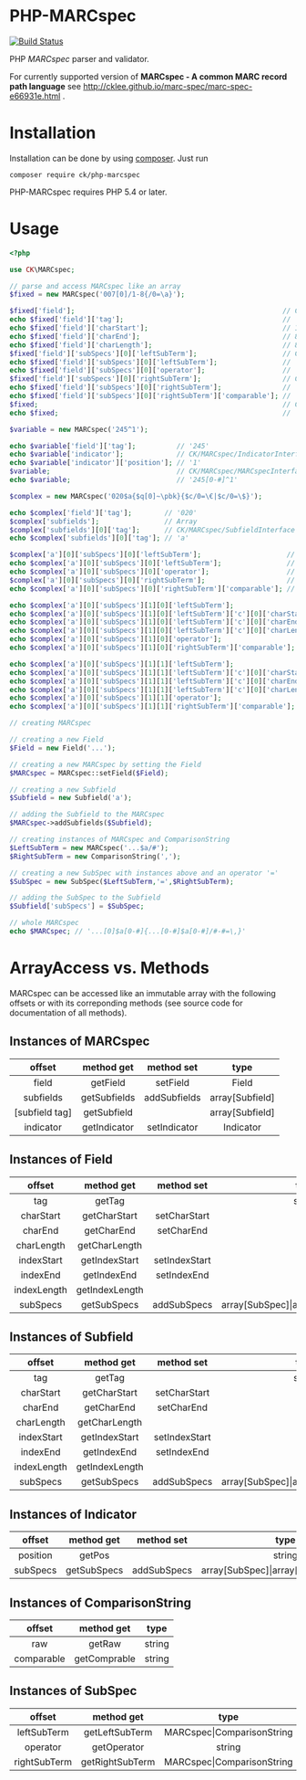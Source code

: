 # PHP-MARCspec

[![Build Status](https://travis-ci.org/MARCspec/php-marc-spec.svg?branch=master)](https://travis-ci.org/MARCspec/php-marc-spec)

PHP *MARCspec* parser and validator.

For currently supported version of **MARCspec - A common MARC record path language** see http://cklee.github.io/marc-spec/marc-spec-e66931e.html .

# Installation

Installation can be done by using [composer](https://getcomposer.org/doc/00-intro.md). Just run 

```
composer require ck/php-marcspec
```

PHP-MARCspec requires PHP 5.4 or later.

# Usage

```php
<?php

use CK\MARCspec;

// parse and access MARCspec like an array
$fixed = new MARCspec('007[0]/1-8{/0=\a}');

$fixed['field'];                                                   // CK/MARCspec/FieldInterface
echo $fixed['field']['tag'];                                       // '007'
echo $fixed['field']['charStart'];                                 // 1
echo $fixed['field']['charEnd'];                                   // 8
echo $fixed['field']['charLength'];                                // 8
$fixed['field']['subSpecs'][0]['leftSubTerm'];                     // CK/MARCspec/MARCspecInterface
echo $fixed['field']['subSpecs'][0]['leftSubTerm'];                // '007[0]/0'
echo $fixed['field']['subSpecs'][0]['operator'];                   // '='
$fixed['field']['subSpecs'][0]['rightSubTerm'];                    // CK/MARCspec/ComparisonStringInterface
echo $fixed['field']['subSpecs'][0]['rightSubTerm'];               // '\a'
echo $fixed['field']['subSpecs'][0]['rightSubTerm']['comparable']; // 'a'
$fixed;                                                            // CK/MARCspec/MARCspecInterface
echo $fixed;                                                       // '007[0]/1-8{007[0]/0=\a}'

$variable = new MARCspec('245^1');

echo $variable['field']['tag'];          // '245'
echo $variable['indicator'];             // CK/MARCspec/IndicatorInterface
echo $variable['indicator']['position']; // '1'
$variable;                               // CK/MARCspec/MARCspecInterface
echo $variable;                          // '245[0-#]^1'

$complex = new MARCspec('020$a{$q[0]~\pbk}{$c/0=\€|$c/0=\$}');

echo $complex['field']['tag'];        // '020'
$complex['subfields'];                // Array
$complex['subfields'][0]['tag'];      // CK/MARCspec/SubfieldInterface
echo $complex['subfields'][0]['tag']; // 'a'

$complex['a'][0]['subSpecs'][0]['leftSubTerm'];                     // CK/MARCspec/MARCspecInterface
echo $complex['a'][0]['subSpecs'][0]['leftSubTerm'];                // '020[0-#]$q[0]'
echo $complex['a'][0]['subSpecs'][0]['operator'];                   // '~'
$complex['a'][0]['subSpecs'][0]['rightSubTerm'];                    // CK/MARCspec/ComparisonStringInterface
echo $complex['a'][0]['subSpecs'][0]['rightSubTerm']['comparable']; // 'pbk'

echo $complex['a'][0]['subSpecs'][1][0]['leftSubTerm'];                       // '020[0-#]$c[0-#]/0'
echo $complex['a'][0]['subSpecs'][1][0]['leftSubTerm']['c'][0]['charStart'];  // 0
echo $complex['a'][0]['subSpecs'][1][0]['leftSubTerm']['c'][0]['charEnd'];    // 0
echo $complex['a'][0]['subSpecs'][1][0]['leftSubTerm']['c'][0]['charLength']; // 1
echo $complex['a'][0]['subSpecs'][1][0]['operator'];                          // '='
echo $complex['a'][0]['subSpecs'][1][0]['rightSubTerm']['comparable'];        // '€'

echo $complex['a'][0]['subSpecs'][1][1]['leftSubTerm'];                       // '020[0-#]$c[0-#]/0'
echo $complex['a'][0]['subSpecs'][1][1]['leftSubTerm']['c'][0]['charStart'];  // 0
echo $complex['a'][0]['subSpecs'][1][1]['leftSubTerm']['c'][0]['charEnd'];    // 0
echo $complex['a'][0]['subSpecs'][1][1]['leftSubTerm']['c'][0]['charLength']; // 1
echo $complex['a'][0]['subSpecs'][1][1]['operator'];                          // '='
echo $complex['a'][0]['subSpecs'][1][1]['rightSubTerm']['comparable'];        // '$'

// creating MARCspec

// creating a new Field
$Field = new Field('...');

// creating a new MARCspec by setting the Field
$MARCspec = MARCspec::setField($Field);

// creating a new Subfield
$Subfield = new Subfield('a');

// adding the Subfield to the MARCspec
$MARCspec->addSubfields($Subfield);

// creating instances of MARCspec and ComparisonString
$LeftSubTerm = new MARCspec('...$a/#');
$RightSubTerm = new ComparisonString(',');

// creating a new SubSpec with instances above and an operator '='
$SubSpec = new SubSpec($LeftSubTerm,'=',$RightSubTerm);

// adding the SubSpec to the Subfield
$Subfield['subSpecs'] = $SubSpec;

// whole MARCspec
echo $MARCspec; // '...[0]$a[0-#]{...[0-#]$a[0-#]/#-#=\,}' 
```

# ArrayAccess vs. Methods

MARCspec can be accessed like an immutable array with the following offsets or with its correponding methods (see source code for documentation of all methods).

## Instances of MARCspec

|     offset      |  method get  |  method set  |       type       |
| :-------------: | :----------: | :----------: | :--------------: |
|      field      |   getField   |   setField   |      Field       |
|    subfields    | getSubfields | addSubfields | array\[Subfield] |
| \[subfield tag] | getSubfield  |              | array\[Subfield] |
|    indicator    | getIndicator | setIndicator |    Indicator     |

## Instances of Field

|   offset    |   method get   |  method set   |                     type                     |
| :---------: | :------------: | :-----------: | :------------------------------------------: |
|     tag     |     getTag     |               |                    string                    |
|  charStart  |  getCharStart  | setCharStart  |                     int                      |
|   charEnd   |   getCharEnd   |  setCharEnd   |                     int                      |
| charLength  | getCharLength  |               |                     int                      |
| indexStart  | getIndexStart  | setIndexStart |                     int                      |
|  indexEnd   |  getIndexEnd   |  setIndexEnd  |                     int                      |
| indexLength | getIndexLength |               |                     int                      |
|  subSpecs   |  getSubSpecs   |  addSubSpecs  | array\[SubSpec]&#124;array\[array\[SubSpec]] |

## Instances of Subfield

|   offset    |   method get   |  method set   |                     type                     |
| :---------: | :------------: | :-----------: | :------------------------------------------: |
|     tag     |     getTag     |               |                    string                    |
|  charStart  |  getCharStart  | setCharStart  |                     int                      |
|   charEnd   |   getCharEnd   |  setCharEnd   |                     int                      |
| charLength  | getCharLength  |               |                     int                      |
| indexStart  | getIndexStart  | setIndexStart |                     int                      |
|  indexEnd   |  getIndexEnd   |  setIndexEnd  |                     int                      |
| indexLength | getIndexLength |               |                     int                      |
|  subSpecs   |  getSubSpecs   |  addSubSpecs  | array\[SubSpec]&#124;array\[array\[SubSpec]] |

## Instances of Indicator

|  offset  | method get  | method set  |                     type                     |
| :------: | :---------: | :---------: | :------------------------------------------: |
| position |   getPos    |             |                    string                    |
| subSpecs | getSubSpecs | addSubSpecs | array\[SubSpec]&#124;array\[array\[SubSpec]] |

## Instances of ComparisonString

| offset    | method get    | type  |
|:---------:|:-------------:|:-----:|
| raw       | getRaw        | string |
| comparable| getComprable  | string |

## Instances of SubSpec

| offset       | method get      | type  |
|:------------:|:---------------:|:-----:|
| leftSubTerm  | getLeftSubTerm  | MARCspec&#124;ComparisonString |
| operator     | getOperator     | string |
| rightSubTerm | getRightSubTerm | MARCspec&#124;ComparisonString |
